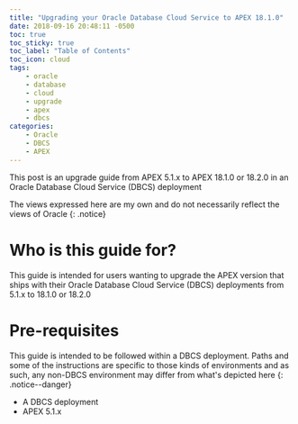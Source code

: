 ```yaml
---
title: "Upgrading your Oracle Database Cloud Service to APEX 18.1.0"
date: 2018-09-16 20:48:11 -0500
toc: true
toc_sticky: true
toc_label: "Table of Contents"
toc_icon: cloud
tags:
    - oracle
    - database
    - cloud
    - upgrade
    - apex
    - dbcs
categories:
    - Oracle
    - DBCS
    - APEX
---
```

This post is an upgrade guide from APEX 5.1.x to APEX 18.1.0 or 18.2.0 in an Oracle Database Cloud Service (DBCS) deployment
<!--more-->
The views expressed here are my own and do not necessarily reflect the views of Oracle
{: .notice}

# Who is this guide for?
This guide is intended for users wanting to upgrade the APEX version that ships with their Oracle Database Cloud Service (DBCS) deployments from 5.1.x to 18.1.0 or 18.2.0

# Pre-requisites
This guide is intended to be followed within a DBCS deployment. Paths and some of the instructions are specific to those kinds of environments and as such, any non-DBCS environment may differ from what's depicted here
{: .notice--danger}

- A DBCS deployment
- APEX 5.1.x



